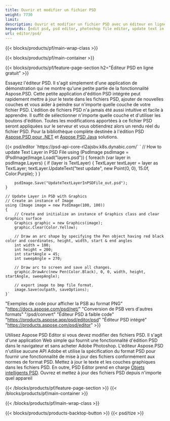 ```yaml
---
title: Ouvrir et modifier un fichier PSD
weight: 7730
limit: 
description: Ouvrir et modifier un fichier PSD avec un éditeur en ligne
keywords: [edit psd, psd editor, photoshop file editor, update text in psd, update psd, open psd, update text in psd]
url: editor/psd/
---
```


{{< blocks/products/pf/main-wrap-class >}}

{{< blocks/products/pf/main-container >}}

{{< blocks/products/pf/feature-page-section h2="Éditeur PSD en ligne gratuit" >}}
<p>Essayez l'éditeur PSD. Il s'agit simplement d'une application de démonstration qui ne montre qu'une petite partie de la fonctionnalité Aspose.PSD. Cette petite application d'édition PSD intégrée peut rapidement mettre à jour le texte dans les fichiers PSD, ajouter de nouvelles couches et vous aider à peindre sur n'importe quelle couche de votre fichier PSD. L'édition de fichiers PSD n'a jamais été aussi intuitive et facile à apprendre. Il suffit de sélectionner n'importe quelle couche et d'utiliser les boutons d'édition. Toutes les modifications apportées à ce fichier PSD seront appliquées sur le serveur et vous obtiendrez alors un rendu réel du fichier PSD. Pour la bibliothèque complète destinée à l'édition PSD <a href="/psd/{{< lang-code >}}net">Aspose.PSD pour .NET</a> et <a href="/psd/{{< lang-code >}}java">Aspose PSD Java</a> solutions. </p>
{{< psd/editor `https://psd-api-core-rl2ajsbv.k8s.dynabic.com/` 
`	// How to update Text Layer in PSD File
	using (PsdImage psdImage = (PsdImage)Image.Load("layers.psd"))
  	{
		foreach (var layer in psdImage.Layers)
		{
			if (layer is TextLayer)
			{
				TextLayer textLayer = layer as TextLayer;
				textLayer.UpdateText("test update", new Point(0, 0), 15.0f, Color.Purple);
			}
		}

		psdImage.Save("UpdateTextLayerInPSDFile_out.psd");
	}
	
	// Update Layer in PSD with Graphics
	// Create an instance of Image
	using (Image image = new PsdImage(100, 100))
	{
		// Create and initialize an instance of Graphics class and clear Graphics surface
		Graphics graphic = new Graphics(image);
		graphic.Clear(Color.Yellow);

		// Draw an arc shape by specifying the Pen object having red black color and coordinates, height, width, start & end angles                 
		int width = 100;
		int height = 200;
		int startAngle = 45;
		int sweepAngle = 270;

		// Draw arc to screen and save all changes.
		graphic.DrawArc(new Pen(Color.Black), 0, 0, width, height, startAngle, sweepAngle);

		// export image to bmp file format.
		image.Save(outpath, saveOptions);
	}` 
"Exemples de code pour afficher la PSB au format PNG"  "https://docs.aspose.com/psd/net/" 
"Conversion de PSB vers d'autres formats"  "/psd/convert" 
"Éditeur PSD à faible code" "https://products.aspose.app/psd/editor/psd" 
"Éditeur PSD intégré" "https://products.aspose.com/psd/editor" >}}
<p>Utilisez Aspose PSD Editor si vous devez modifier des fichiers PSD. Il s'agit d'une application Web simple qui fournit une fonctionnalité d'édition PSD dans le navigateur et sans acheter Adobe Photoshop. L'éditeur Aspose.PSD n'utilise aucune API Adobe et utilise la spécification du format PSD pour fournir une fonctionnalité de mise à jour des fichiers conformément aux normes de format PSD. Mettez à jour le texte et les couches graphiques dans les fichiers PSD. En outre, PSD Editor prend en charge <a href="https://reference.aspose.com/psd/net/aspose.psd.fileformats.psd.layers.smartobjects/smartobjectlayer/">Objets intelligents PSD</a>. Ouvrez et mettez à jour des fichiers PSD depuis n'importe quel appareil</p>

{{< /blocks/products/pf/feature-page-section >}}
{{< /blocks/products/pf/main-container >}}


{{< /blocks/products/pf/main-wrap-class >}}

{{< blocks/products/products-backtop-button >}}
{{< psd/tize >}}

